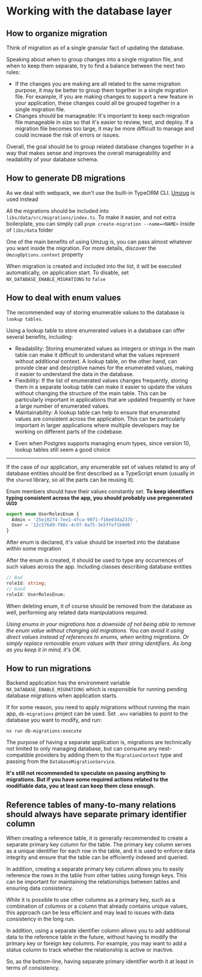 # Working with the database layer

## How to organize migration

Think of migration as of a single granular fact of updating the database.

Speaking about when to group changes into a single migration file, and when to keep them separate, try to find a balance between the next two rules:
- If the changes you are making are all related to the same migration purpose, it may be better to group them together in a single migration file. For example, if you are making changes to support a new feature in your application, these changes could all be grouped together in a single migration file.
- Changes should be manageable: It's important to keep each migration file manageable in size so that it's easier to review, test, and deploy. If a migration file becomes too large, it may be more difficult to manage and could increase the risk of errors or issues.

Overall, the goal should be to group related database changes together in a way that makes sense and improves the overall manageability and readability of your database schema.

## How to generate DB migrations
As we deal with webpack, we don't use the built-in TypeORM CLI. [Umzug](https://www.npmjs.com/package/umzug) is used instead

All the migrations should be included into `libs/data/src/migrations/index.ts`.
To make it easier, and not extra boilerplate, you can simply call `pnpm create-migration --name=<NAME>` inside of `libs/data` folder

One of the main benefits of using Umzug is, you can pass almost whatever you want inside the migration.
For more details, discover the `UmzugOptions.context` property

When migration is created and included into the list, it will be executed automatically, on application start. To disable, set `NX_DATABASE_ENABLE_MIGRATIONS` to `false`

## How to deal with enum values
The recommended way of storing enumerable values to the database is `lookup tables`.

Using a lookup table to store enumerated values in a database can offer several benefits, including:
- Readability: Storing enumerated values as integers or strings in the main table can make it difficult to understand what the values represent without additional context. A lookup table, on the other hand, can provide clear and descriptive names for the enumerated values, making it easier to understand the data in the database.
- Flexibility: If the list of enumerated values changes frequently, storing them in a separate lookup table can make it easier to update the values without changing the structure of the main table. This can be particularly important in applications that are updated frequently or have a large number of enumerated values.
- Maintainability: A lookup table can help to ensure that enumerated values are consistent across the application. This can be particularly important in larger applications where multiple developers may be working on different parts of the codebase.

* Even when Postgres supports managing enum types, since version 10, lookup tables still seem a good choice 
***
If the case of our application, any enumerable set of values related to any of database entities should be first described as a TypeScript enum (usually in the `shared` library, so all the parts can be reusing it).

Enum members should have their values constantly set. 
**To keep identifiers typing consistent across the app, you should probably use pregenerated `UUID`**
```typescript
export enum UserRolesEnum {
  Admin = '25e102f4-7ee1-4fca-9071-f16e03da237b',
  User = '12c57649-f88c-4c97-9a75-3e5ffef1b9d6'
}
```
After enum is declared, it's value should be inserted into the database within some migration 

After the enum is created, it should be used to type any occurrences of such values across the app. Including classes describing database entities
```typescript
// Bad
roleId: string;
// Good
roleId: UserRolesEnum;
```
When deleting enum, it of course should be removed from the database as well, performing any related data manipulations required.

*Using enums in your migrations has a downside of not being able to remove the enum value without changing old migrations.
You can avoid it using direct values instead of references to enums, when writing migrations. Or simply replace removable enum values with their string identifiers.
As long as you keep it in mind, it's OK.*

## How to run migrations
Backend application has the environment variable `NX_DATABASE_ENABLE_MIGRATIONS` which is responsible for 
running pending database migrations when application starts.

If for some reason, you need to apply migrations without running the main app, `db-migrations` project can be used.
Set `.env` variables to point to the database you want to modify, and run:
```
nx run db-migrations:execute
```
The purpose of having a separate application is, migrations are technically not limited to only managing 
database, but can consume any nest-compatible providers by adding them to the `MigrationContext` type and 
passing from the `DatabaseMigrationService`.

**It's still not recommended to speculate on passing anything to migrations. But if you have some required 
actions related to the modifiable data, you at least can keep them close enough.**

## Reference tables of many-to-many relations should always have separate primary identifier column
When creating a reference table, it is generally recommended to create a separate primary key column for the table. The primary key column serves as a unique identifier for each row in the table, and it is used to enforce data integrity and ensure that the table can be efficiently indexed and queried.

In addition, creating a separate primary key column allows you to easily reference the rows in the table from other tables using foreign keys. This can be important for maintaining the relationships between tables and ensuring data consistency.

While it is possible to use other columns as a primary key, such as a combination of columns or a column that already contains unique values, this approach can be less efficient and may lead to issues with data consistency in the long run.

In addition, using a separate identifier column allows you to add additional data to the reference table in the future, without having to modify the primary key or foreign key columns. For example, you may want to add a status column to track whether the relationship is active or inactive.

So, as the bottom-line, having separate primary identifier worth it at least in terms of consistency.  
